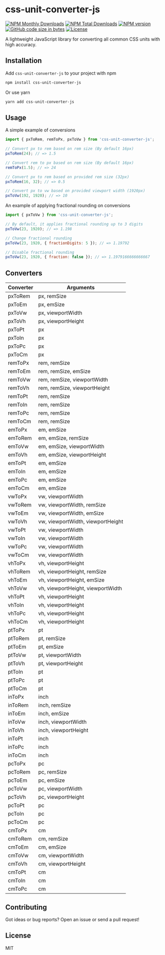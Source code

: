 # css-unit-converter-js

[![NPM Monthly Downloads](https://img.shields.io/npm/dm/css-unit-converter-js?label=montly%20downloads)](https://img.shields.io/npm/dw/css-unit-converter-js)
[![NPM Total Downloads](https://img.shields.io/npm/dt/css-unit-converter-js?label=total%20downloads)](https://img.shields.io/npm/dw/css-unit-converter-js)
[![NPM version](https://img.shields.io/npm/v/css-unit-converter-js)](https://www.npmjs.com/package/css-unit-converter-js)
[![GitHub code size in bytes](https://img.shields.io/bundlephobia/min/css-unit-converter-js?style=flat)](https://www.npmjs.com/package/css-unit-converter-js)
[![License](https://img.shields.io/badge/license-MIT-blue.svg?style=flat)](https://github.com/ArthurArakelyan/css-unit-converter-js/blob/main/LICENSE)

A lightweight JavaScript library for converting all common CSS units with high accuracy.

## Installation

Add `css-unit-converter-js` to your project with npm

```bash
npm install css-unit-converter-js
```

Or use yarn

```bash
yarn add css-unit-converter-js
```

## Usage

A simple example of conversions

```js
import { pxToRem, remToPx, pxToVw } from 'css-unit-converter-js';

// Convert px to rem based on rem size (By default 16px)
pxToRem(24); // => 1.5

// Convert rem to px based on rem size (By default 16px)
remToPx(1.5); // => 24

// Convert px to rem based on provided rem size (32px)
pxToRem(16, 32); // => 0.5

// Convert px to vw based on provided viewport width (1920px)
pxToVw(192, 1920); // => 10
```

An example of applying fractional rounding on conversions

```js
import { pxToVw } from 'css-unit-converter-js';

// By default, it applies fractional rounding up to 3 digits
pxToVw(23, 1920); // => 1.198

// Change fractional rounding
pxToVw(23, 1920, { fractionDigits: 5 }); // => 1.19792

// Disable fractional rounding
pxToVw(23, 1920, { fraction: false }); // => 1.1979166666666667
```

## Converters

| Converter | Arguments                         |
|-----------|-----------------------------------|
| pxToRem   | px, remSize                       |
| pxToEm    | px, emSize                        |
| pxToVw    | px, viewportWidth                 |
| pxToVh    | px, viewportHeight                |
| pxToPt    | px                                |
| pxToIn    | px                                |
| pxToPc    | px                                |
| pxToCm    | px                                |
| remToPx   | rem, remSize                      |
| remToEm   | rem, remSize, emSize              |
| remToVw   | rem, remSize, viewportWidth       |
| remToVh   | rem, remSize, viewportHeight      |
| remToPt   | rem, remSize                      |
| remToIn   | rem, remSize                      |
| remToPc   | rem, remSize                      |
| remToCm   | rem, remSize                      |
| emToPx    | em, emSize                        |
| emToRem   | em, emSize, remSize               |
| emToVw    | em, emSize, viewportWidth         |
| emToVh    | em, emSize, viewportHeight        |
| emToPt    | em, emSize                        |
| emToIn    | em, emSize                        |
| emToPc    | em, emSize                        |
| emToCm    | em, emSize                        |
| vwToPx    | vw, viewportWidth                 |
| vwToRem   | vw, viewportWidth, remSize        |
| vwToEm    | vw, viewportWidth, emSize         |
| vwToVh    | vw, viewportWidth, viewportHeight |
| vwToPt    | vw, viewportWidth                 |
| vwToIn    | vw, viewportWidth                 |
| vwToPc    | vw, viewportWidth                 |
| vwToCm    | vw, viewportWidth                 |
| vhToPx    | vh, viewportHeight                |
| vhToRem   | vh, viewportHeight, remSize       |
| vhToEm    | vh, viewportHeight, emSize        |
| vhToVw    | vh, viewportHeight, viewportWidth |
| vhToPt    | vh, viewportHeight                |
| vhToIn    | vh, viewportHeight                |
| vhToPc    | vh, viewportHeight                |
| vhToCm    | vh, viewportHeight                |
| ptToPx    | pt                                |
| ptToRem   | pt, remSize                       |
| ptToEm    | pt, emSize                        |
| ptToVw    | pt, viewportWidth                 |
| ptToVh    | pt, viewportHeight                |
| ptToIn    | pt                                |
| ptToPc    | pt                                |
| ptToCm    | pt                                |
| inToPx    | inch                              |
| inToRem   | inch, remSize                     |
| inToEm    | inch, emSize                      |
| inToVw    | inch, viewportWidth               |
| inToVh    | inch, viewportHeight              |
| inToPt    | inch                              |
| inToPc    | inch                              |
| inToCm    | inch                              |
| pcToPx    | pc                                |
| pcToRem   | pc, remSize                       |
| pcToEm    | pc, emSize                        |
| pcToVw    | pc, viewportWidth                 |
| pcToVh    | pc, viewportHeight                |
| pcToPt    | pc                                |
| pcToIn    | pc                                |
| pcToCm    | pc                                |
| cmToPx    | cm                                |
| cmToRem   | cm, remSize                       |
| cmToEm    | cm, emSize                        |
| cmToVw    | cm, viewportWidth                 |
| cmToVh    | cm, viewportHeight                |
| cmToPt    | cm                                |
| cmToIn    | cm                                |
| cmToPc    | cm                                |

## Contributing

Got ideas or bug reports? Open an issue or send a pull request!

## License

MIT
